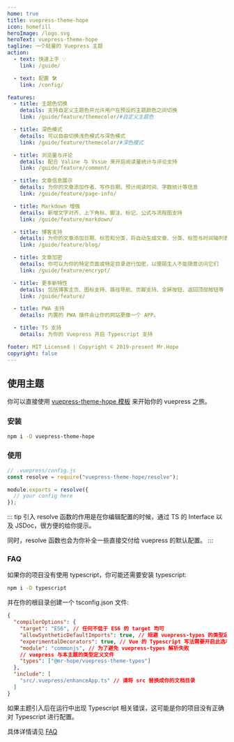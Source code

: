 ```yaml
---
home: true
title: vuepress-theme-hope
icon: homefill
heroImage: /logo.svg
heroText: vuepress-theme-hope
tagline: 一个轻量的 Vuepress 主题
action:
  - text: 快速上手 💡
    link: /guide/

  - text: 配置 🛠
    link: /config/

features:
  - title: 主题色切换
    details: 支持自定义主题色并允许用户在预设的主题颜色之间切换
    link: /guide/feature/themecolor/#自定义主题色

  - title: 深色模式
    details: 可以自由切换浅色模式与深色模式
    link: /guide/feature/themecolor/#深色模式

  - title: 浏览量与评论
    details: 配合 Valine 与 Vssue 来开启阅读量统计与评论支持
    link: /guide/feature/comment/

  - title: 文章信息展示
    details: 为你的文章添加作者、写作日期、预计阅读时间、字数统计等信息
    link: /guide/feature/page-info/

  - title: Markdown 增强
    details: 新增文字对齐、上下角标、脚注、标记、公式与流程图支持
    link: /guide/feature/markdown/

  - title: 博客支持
    details: 为你的文章添加日期、标签和分类，将自动生成文章、分类、标签与时间轴列表
    link: /guide/feature/blog/

  - title: 文章加密
    details: 你可以为你的特定页面或特定目录进行加密，以便陌生人不能随意访问它们
    link: /guide/feature/encrypt/

  - title: 更多新特性
    details: 包括博客主页、图标支持、路径导航、页脚支持、全屏按钮、返回顶部按钮等
    link: /guide/feature/

  - title: PWA 支持
    details: 内置的 PWA 插件会让你的网站更像一个 APP。

  - title: TS 支持
    details: 为你的 Vuepress 开启 Typescript 支持

footer: MIT Licensed | Copyright © 2019-present Mr.Hope
copyright: false
---
```


## 使用主题

你可以直接使用 [vuepress-theme-hope 模板](https://github.com/Mister-Hope/vuepress-theme-hope-template) 来开始你的 vuepress 之旅。

### 安装

```bash
npm i -D vuepress-theme-hope
```

### 使用

```js
// .vuepress/config.js
const resolve = require("vuepress-theme-hope/resolve");

module.exports = resolve({
  // your config here
});
```

::: tip
引入 resolve 函数的作用是在你编辑配置的时候，通过 TS 的 Interface 以及 JSDoc，很方便的给你提示。

同时，resolve 函数也会为你补全一些直接交付给 vuepress 的默认配置。
:::

### FAQ

如果你的项目没有使用 typescript，你可能还需要安装 typescript:

```bash
npm i -D typescript
```

并在你的根目录创建一个 tsconfig.json 文件:

```json
{
  "compilerOptions": {
    "target": "ES6", // 任何不低于 ES6 的 target 均可
    "allowSyntheticDefaultImports": true, // 规避 vuepress-types 的类型定义问题
    "experimentalDecorators": true, // Vue 的 Typescript 写法需要开启此选项
    "module": "commonjs", // 为了避免 vuepress-types 解析失败
    // vuepress 与本主题的类型定义文件
    "types": ["@mr-hope/vuepress-theme-types"]
  },
  "include": [
    "src/.vuepress/enhanceApp.ts" // 请将 src 替换成你的文档目录
  ]
}
```

如果主题引入后在运行中出现 Typescript 相关错误，这可能是你的项目没有正确对 Typescript 进行配置。

具体详情请见 [FAQ](FAQ/readme.md)
